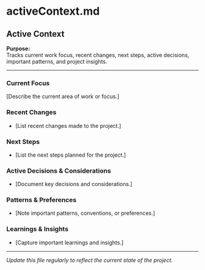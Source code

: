 # activeContext.md

## Active Context

**Purpose:**  
Tracks current work focus, recent changes, next steps, active decisions, important patterns, and project insights.

---

### Current Focus
[Describe the current area of work or focus.]

### Recent Changes
- [List recent changes made to the project.]

### Next Steps
- [List the next steps planned for the project.]

### Active Decisions & Considerations
- [Document key decisions and considerations.]

### Patterns & Preferences
- [Note important patterns, conventions, or preferences.]

### Learnings & Insights
- [Capture important learnings and insights.]

---

*Update this file regularly to reflect the current state of the project.*
